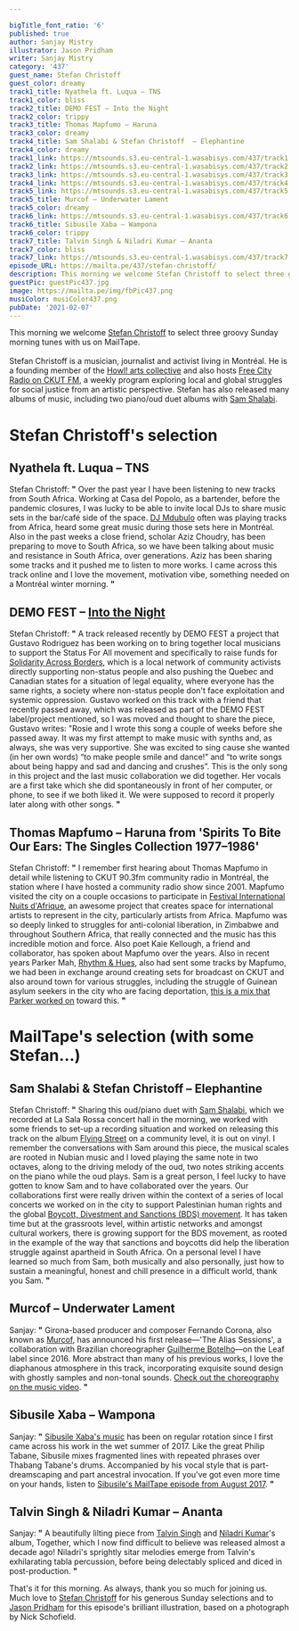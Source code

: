 ```yaml
---

bigTitle_font_ratio: '6'
published: true
author: Sanjay Mistry
illustrator: Jason Pridham
writer: Sanjay Mistry
category: '437'
guest_name: Stefan Christoff
guest_color: dreamy
track1_title: Nyathela ft. Luqua – TNS
track1_color: bliss
track2_title: DEMO FEST – Into the Night
track2_color: trippy
track3_title: Thomas Mapfumo – Haruna
track3_color: dreamy
track4_title: Sam Shalabi & Stefan Christoff  – Elephantine
track4_color: dreamy
track1_link: https://mtsounds.s3.eu-central-1.wasabisys.com/437/track1.mp3
track2_link: https://mtsounds.s3.eu-central-1.wasabisys.com/437/track2.mp3
track3_link: https://mtsounds.s3.eu-central-1.wasabisys.com/437/track3.mp3
track4_link: https://mtsounds.s3.eu-central-1.wasabisys.com/437/track4.mp3
track5_link: https://mtsounds.s3.eu-central-1.wasabisys.com/437/track5.mp3
track5_title: Murcof – Underwater Lament
track5_color: dreamy
track6_link: https://mtsounds.s3.eu-central-1.wasabisys.com/437/track6.mp3
track6_title: Sibusile Xaba – Wampona
track6_color: trippy
track7_title: Talvin Singh & Niladri Kumar – Ananta
track7_color: bliss
track7_link: https://mtsounds.s3.eu-central-1.wasabisys.com/437/track7.mp3
episode_URL: https://mailta.pe/437/stefan-christoff/
description: This morning we welcome Stefan Christoff to select three groovy Sunday morning tunes with us on MailTape.
guestPic: guestPic437.jpg
image: https://mailta.pe/img/fbPic437.png
musiColor: musiColor437.png
pubDate: '2021-02-07'
---
```

This morning we welcome [Stefan Christoff](https://soundcloud.com/spirodon) to select three groovy Sunday morning tunes with us on MailTape. 
<br><br>
Stefan Christoff is a musician, journalist and activist living in Montréal. He is a founding member of the [Howl! arts collective](https://www.facebook.com/HowlArts/?ref=page_internal) and also hosts [Free City Radio on CKUT FM](https://ckut.ca/en/content/free-city-radio), a weekly program exploring local and global struggles for social justice from an artistic perspective. Stefan has also released many albums of music, including two piano/oud duet albums with [Sam Shalabi](https://www.musicworks.ca/sam-shalabi-and-evolution-global-aesthetic).  



# Stefan Christoff's selection

## Nyathela ft. Luqua – TNS
Stefan Christoff: **"** Over the past year I have been listening to new tracks from South Africa. Working at Casa del Popolo, as a bartender, before the pandemic closures, I was lucky to be able to invite local DJs to share music sets in the bar/café side of the space. [DJ Mdubulo](https://soundcloud.com/djmdblo) often was playing tracks from Africa, heard some great music during those sets here in Montréal. Also in the past weeks a close friend, scholar Aziz Choudry, has been preparing to move to South Africa, so we have been talking about music and resistance in South Africa, over generations. Aziz has been sharing some tracks and it pushed me to listen to more works. I came across this track online and I love the movement, motivation vibe, something needed on a Montréal winter morning. **"** 

## DEMO FEST – [Into the Night](https://demofest.bandcamp.com/album/into-the-night)
Stefan Christoff: **"** A track released recently by DEMO FEST a project that Gustavo Rodriguez has been working on to bring together local musicians to support the Status For All movement and specifically to raise funds for [Solidarity Across Borders](https://www.solidarityacrossborders.org/en/), which is a local network of community activists directly supporting non-status people and also pushing the Quebec and Canadian states for a situation of legal equality, where everyone has the same rights, a society where non-status people don't face exploitation and systemic oppression. Gustavo worked on this track with a friend that recently passed away, which was released as part of the DEMO FEST label/project mentioned, so I was moved and thought to share the piece, Gustavo writes: "Rosie and I wrote this song a couple of weeks before she passed away. It was my first attempt to make music with synths and, as always, she was very supportive. She was excited to sing cause she wanted (in her own words) “to make people smile and dance!” and “to write songs about being happy and sad and dancing and crushes”. This is the only song in this project and the last music collaboration we did together. Her vocals are a first take which she did spontaneously in front of her computer, or phone, to see if we both liked it. We were supposed to record it properly later along with other songs. **"** 

## Thomas Mapfumo – Haruna from 'Spirits To Bite Our Ears: The Singles Collection 1977–1986'
Stefan Christoff: **"** I remember first hearing about Thomas Mapfumo in detail while listening to CKUT 90.3fm community radio in Montréal, the station where I have hosted a community radio show since 2001. Mapfumo visited the city on a couple occasions to participate in [Festival International Nuits d'Afrique](https://www.festivalnuitsdafrique.com/en/), an awesome project that creates space for international artists to represent in the city, particularly artists from Africa. Mapfumo was so deeply linked to struggles for anti-colonial liberation, in Zimbabwe and throughout Southern Africa, that really connected and the music has this incredible motion and force. Also poet Kaie Kellough, a friend and collaborator, has spoken about Mapfumo over the years. Also in recent years Parker Mah, [Rhythm & Hues](https://soundcloud.com/rhythmandhues), also had sent some tracks by Mapfumo, we had been in exchange around creating sets for broadcast on CKUT and also around town for various struggles, including the struggle of Guinean asylum seekers in the city who are facing deportation, [this is a mix that Parker worked on](https://soundcloud.com/freecityradio/rhythm-hues-solidarity-mix-with-guinean-refugees-facing-deportation) toward this. **"** 


# MailTape's selection (with some Stefan...)

## Sam Shalabi & Stefan Christoff  – Elephantine
Stefan Christoff: **"** Sharing this oud/piano duet with [Sam Shalabi](https://www.musicworks.ca/sam-shalabi-and-evolution-global-aesthetic), which we recorded at La Sala Rossa concert hall in the morning, we worked with some friends to set-up a recording situation and worked on releasing this track on the album [Flying Street](https://spirodon.bandcamp.com/album/--2) on a community level, it is out on vinyl. I remember the conversations with Sam around this piece, the musical scales are rooted in Nubian music and I loved playing the same note in two octaves, along to the driving melody of the oud, two notes striking accents on the piano while the oud plays. Sam is a great person, I feel lucky to have gotten to know Sam and to have collaborated over the years. Our collaborations first were really driven within the context of a series of local concerts we worked on in the city to support Palestinian human rights and the global [Boycott, Divestment and Sanctions (BDS) movement](https://bdsmovement.net/pacbi). It has taken time but at the grassroots level, within artistic networks and amongst cultural workers, there is growing support for the BDS movement, as rooted in the example of the way that sanctions and boycotts did help the liberation struggle against apartheid in South Africa. On a personal level I have learned so much from Sam, both musically and also personally, just how to sustain a meaningful, honest and chill presence in a difficult world, thank you Sam. **"** 

## Murcof – Underwater Lament
Sanjay: **"** Girona-based producer and composer Fernando Corona, also known as [Murcof](https://www.murcof.com/), has announced his first release—'The Alias Sessions', a collaboration with Brazilian choreographer [Guilherme Botelho](https://www.alias-cie.com/en/)—on the Leaf label since 2016. More abstract than many of his previous works, I love the diaphanous atmosphere in this track, incorporating exquisite sound design with ghostly samples and non-tonal sounds. [Check out the choreography on the music video](https://www.youtube.com/watch?v=4Ti6u3IRnx4). **"** 

## Sibusile Xaba – Wampona
Sanjay: **"** [Sibusile Xaba's music](https://sibusilexaba.bandcamp.com/album/ngiwu-shwabada) has been on regular rotation since I first came across his work in the wet summer of 2017. Like the great Philip Tabane, Sibusile mixes fragmented lines with repeated phrases over Thabang Tabane's drums. Accompanied by his vocal style that is part-dreamscaping and part ancestral invocation. If you've got even more time on your hands, listen to [Sibusile's MailTape episode from August 2017](https://www.mailta.pe/275/sibusile-xaba/). **"** 

## Talvin Singh & Niladri Kumar – Ananta
Sanjay: **"** A beautifully lilting piece from [Talvin Singh](https://www.instagram.com/talvinsinghmusic/?hl=en) and [Niladri Kumar](https://www.niladrikumar.com/)'s album, Together, which I now find difficult to believe was released almost a decade ago! Niladri's sprightly sitar melodies emerge from Talvin's exhilarating tabla percussion, before being 
delectably spliced and diced in post-production. **"** 


That's it for this morning. As always, thank you so much for joining us. Much love to [Stefan Christoff](https://soundcloud.com/spirodon) for his generous Sunday selections and to [Jason Pridham](https://www.instagram.com/grancharismo/) for this episode's brilliant illustration, based on a photograph by Nick Schofield.

